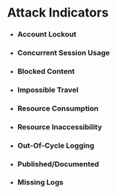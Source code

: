 # Attack Indicators

- ### Account Lockout 
- ### Concurrent Session Usage
- ### Blocked Content
- ### Impossible Travel
- ### Resource Consumption
- ### Resource Inaccessibility
- ### Out-Of-Cycle Logging
- ### Published/Documented
- ### Missing Logs